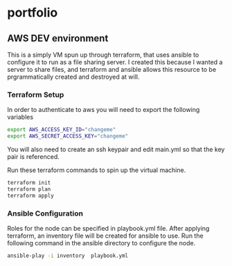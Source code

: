 # portfolio

## AWS DEV environment

This is a simply VM spun up through terraform, that uses ansible to configure it to run as a file sharing server. I created this because I wanted a server to share files, and terraform and ansible allows this resource to be prgrammatically created and destroyed at will.

### Terraform Setup
In order to authenticate to aws you will need to export the following variables
```bash
export AWS_ACCESS_KEY_ID="changeme"
export AWS_SECRET_ACCESS_KEY="changeme"
```

You will also need to create an ssh keypair and edit main.yml so that the key pair is referenced.

Run these terraform commands to spin up the virtual machine.

```bash
terraform init
terraform plan
terraform apply
```

### Ansible Configuration

Roles for the node can be specified in playbook.yml file. After applying terraform, an inventory file will be created for ansible to use. Run the following command in the ansible directory to configure the node. 
```bash
ansible-play -i inventory  playbook.yml

